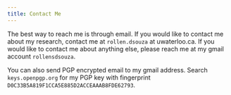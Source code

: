 ```yaml
---
title: Contact Me
---
```

The best way to reach me is through email.
If you would like to contact me about my research, contact me at `rollen.dsouza` at uwaterloo.ca.
If you would like to contact me about anything else, please reach me at my gmail account `rollensdsouza`.

You can also send PGP encrypted email to my gmail address.
Search `keys.openpgp.org` for my PGP key with fingerprint `D0C33B5A819F1CCA5E885D2ACCEAAAB8FDE62793`.
